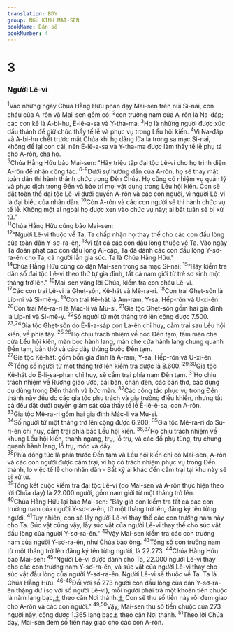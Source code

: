 ```yaml
---
translation: BDY
group: NGŨ KINH MAI-SEN
bookName: Dân số 
bookNumber: 4
---
```


<div class="title"><h1>3</h1><h3>Người Lê-vi</h3></div>
<span class="verse dan_3_1"><sup>1</sup>Vào những ngày Chúa Hằng Hữu phán dạy Mai-sen trên núi Si-nai, con cháu của A-rôn và Mai-sen gồm có: </span>
<span class="verse dan_3_2"><sup>2</sup>con trưởng nam của A-rôn là Na-đáp; các con kế là A-bi-hu, Ê-lê-a-sa và Y-tha-ma. </span>
<span class="verse dan_3_3"><sup>3</sup>Họ là những người được xức dầu thánh để giữ chức thầy tế lễ và phục vụ trong Lều hội kiến. </span>
<span class="verse dan_3_4"><sup>4</sup>Vì Na-đáp và A-bi-hu chết trước mặt Chúa khi họ dâng lửa lạ trong sa mạc Si-nai, không để lại con cái, nên Ê-lê-a-sa và Y-tha-ma được làm thầy tế lễ phụ tá cho A-rôn, cha họ.<br/></span>
<span class="verse dan_3_5"><sup>5</sup>Chúa Hằng Hữu bảo Mai-sen: &#34;Hãy triệu tập đại tộc Lê-vi cho họ trình diện A-rôn để nhận công tác. </span>
<span class="verse dan_3_6 dan_3_7 dan_3_8 dan_3_9"><sup>6-9</sup>Dưới sự hướng dẫn của A-rôn, họ sẽ thay mặt toàn dân thi hành thánh chức trong Đền Chúa. Họ cũng có nhiệm vụ quản lý và phục dịch trong Đền và bảo trì mọi vật dụng trong Lều hội kiến. Con sẽ đặt toàn thể đại tộc Lê-vi dưới quyền A-rôn và các con người, vì người Lê-vi là đại biểu của nhân dân. </span>
<span class="verse dan_3_10"><sup>10</sup>Còn A-rôn và các con người sẽ thi hành chức vụ tế lễ. Không một ai ngoài họ được xen vào chức vụ này; ai bất tuân sẽ bị xử tử.&#34;<br/></span>
<span class="verse dan_3_11"><sup>11</sup>Chúa Hằng Hữu cũng bảo Mai-sen:<br/></span>
<span class="verse dan_3_12"><sup>12</sup>“Người Lê-vi thuộc về Ta, Ta chấp nhận họ thay thế cho các con đầu lòng của toàn dân Y-sơ-ra-ên, </span>
<span class="verse dan_3_13"><sup>13</sup>vì tất cả các con đầu lòng thuộc về Ta. Vào ngày Ta đoán phạt các con đầu lòng Ai-cập, Ta đã dành các con đầu lòng Y-sơ-ra-ên cho Ta, cả người lẫn gia súc. Ta là Chúa Hằng Hữu.&#34;<br/></span>
<span class="verse dan_3_14"><sup>14</sup>Chúa Hằng Hữu cũng có dặn Mai-sen trong sa mạc Si-nai: </span>
<span class="verse dan_3_15"><sup>15</sup>“Hãy kiểm tra dân số đại tộc Lê-vi theo thứ tự gia đình, tất cả nam giới từ trẻ sơ sinh một tháng trở lên.&#34;</span>
<span class="verse dan_3_16"><sup>16</sup>Mai-sen vâng lời Chúa, kiểm tra con cháu Lê-vi.<br/></span>
<span class="verse dan_3_17"><sup>17</sup>Các con trai Lê-vi là Ghẹt-sôn, Kê-hát và Mê-ra-ri.</span>
<span class="verse dan_3_18"><sup>18</sup>Con trai Ghẹt-sôn là Líp-ni và Si-mê-y. </span>
<span class="verse dan_3_19"><sup>19</sup>Con trai Kê-hát là Am-ram, Y-sa, Hếp-rôn và U-xi-ên. </span>
<span class="verse dan_3_20"><sup>20</sup>Con trai Mê-ra-ri là Mác-li và Mu-si. </span>
<span class="verse dan_3_21"><sup>21</sup>Gia tộc Ghẹt-sôn gồm hai gia đình là Líp-ni và Si-mê-y. </span>
<span class="verse dan_3_22"><sup>22</sup>Số người từ một tháng trở lên cộng được 7.500. </span>
<span class="verse dan_3_23 dan_3_24"><sup>23,24</sup>Gia tộc Ghẹt-sôn do Ê-li-a-sáp con La-ên chỉ huy, cắm trại sau Lều hội kiến, về phía tây. </span>
<span class="verse dan_3_25 dan_3_26"><sup>25,26</sup>Họ chịu trách nhiệm về nóc Đền tạm, tấm màn che cửa Lều hội kiến, màn bọc hành lang, màn che cửa hành lang chung quanh Đền tạm, bàn thờ và các dây thừng buộc Đền tạm.<br/></span>
<span class="verse dan_3_27"><sup>27</sup>Gia tộc Kê-hát: gồm bốn gia đình là A-ram, Y-sa, Hếp-rôn và U-xi-ên. </span>
<span class="verse dan_3_28"><sup>28</sup>Tổng số người từ một tháng trở lên kiểm tra được là 8.600. </span>
<span class="verse dan_3_29 dan_3_30"><sup>29,30</sup>Gia tộc Kê-hát do Ê-li-sa-phan chỉ huy, sẽ cắm trại phía nam Đền tạm. </span>
<span class="verse dan_3_31"><sup>31</sup>Họ chịu trách nhiệm về Rương giao ước, cái bàn, chân đèn, các bàn thờ, các dụng cụ dùng trong Đền thánh và bức màn. </span>
<span class="verse dan_3_32"><sup>32</sup>Các công tác phục vụ trong Đền thánh này đều do các gia tộc phụ trách và gia trưởng điều khiển, nhưng tất cả đều đặt dưới quyền giám sát của thầy tế lễ Ê-lê-ê-sa, con A-rôn.<br/></span>
<span class="verse dan_3_33"><sup>33</sup>Gia tộc Mê-ra-ri gồm hai gia đình Mác-li và Mu-si.<br/></span>
<span class="verse dan_3_34"><sup>34</sup>Số người từ một tháng trở lên cộng được 6.200. </span>
<span class="verse dan_3_35"><sup>35</sup>Gia tộc Mê-ra-ri do Su-ri-ên chỉ huy, cắm trại phía bắc Lều hội kiến. </span>
<span class="verse dan_3_36 dan_3_37"><sup>36,37</sup>Họ chịu trách nhiệm về khung Lều hội kiến, thanh ngang, trụ, lỗ trụ, và các đồ phụ tùng, trụ chung quanh hành lang, lỗ trụ, móc và dây.<br/></span>
<span class="verse dan_3_38"><sup>38</sup>Phía đông tức là phía trước Đền tạm và Lều hội kiến chỉ có Mai-sen, A-rôn và các con người được cắm trại, vì họ có trách nhiệm phục vụ trong Đền thánh, lo việc tế lễ cho nhân dân - Bất kỳ ai khác đến cắm trại tại khu này sẽ bị xử tử.<br/></span>
<span class="verse dan_3_39"><sup>39</sup>Tổng kết cuộc kiểm tra đại tộc Lê-vi (do Mai-sen và A-rôn thực hiện theo lời Chúa dạy) là 22.000 người, gồm nam giới từ một tháng trở lên.<br/></span>
<span class="verse dan_3_40"><sup>40</sup>Chúa Hằng Hữu lại bảo Mai-sen: &#34;Bây giờ con kiểm tra tất cả các con trưởng nam của người Y-sơ-ra-ên, từ một tháng trở lên, đăng ký tên từng người. </span>
<span class="verse dan_3_41"><sup>41</sup>Tuy nhiên, con sẽ lấy người Lê-vi thay thế các con trưởng nam này cho Ta. Súc vật cũng vậy, lấy súc vật của người Lê-vi thay thế cho súc vật đầu lòng của người Y-sơ-ra-ên.&#34; </span>
<span class="verse dan_3_42"><sup>42</sup>Vậy Mai-sen kiểm tra các con trưởng nam của người Y-sơ-ra-ên, như Chúa bảo ông. </span>
<span class="verse dan_3_43"><sup>43</sup>Tổng số con trưởng nam từ một tháng trở lên đăng ký tên từng người, là 22.273. </span>
<span class="verse dan_3_44"><sup>44</sup>Chúa Hằng Hữu bảo Mai-sen: </span>
<span class="verse dan_3_45"><sup>45</sup>“Người Lê-vi được dành cho Ta, 22.000 người Lê-vi thay cho các con trưởng nam Y-sơ-ra-ên, và súc vật của người Lê-vi thay cho súc vật đầu lòng của người Y-sơ-ra-ên. Người Lê-vi sẽ thuộc về Ta. Ta là Chúa Hằng Hữu. </span>
<span class="verse dan_3_46 dan_3_47 dan_3_48"><sup>46-48</sup>Đối với số 273 người con đầu lòng của dân Y-sơ-ra-ên thặng dư (so với số người Lê-vi), mỗi người phải trả một khoản tiền chuộc là năm lạng bạc,<a href="#" data-toggle="tooltip" data-placement="bottom" title="Nt sheqels">⚓</a> theo cân Nơi thánh.<a href="#" data-toggle="tooltip" data-placement="bottom" title="Nt thêm: sheqel gồm 20 gerahs">⚓</a> Con sẽ thu số tiền này rồi đem giao cho A-rôn và các con người.&#34; </span>
<span class="verse dan_3_49 dan_3_50"><sup>49,50</sup>Vậy, Mai-sen thu số tiền chuộc của 273 người này, cộng được 1.365 lạng bạc<a href="#" data-toggle="tooltip" data-placement="bottom" title="Nt sheqels">⚓</a> theo cân Nơi thánh. </span>
<span class="verse dan_3_51"><sup>51</sup>Theo lời Chúa dạy, Mai-sen đem số tiền này giao cho các con A-rôn.</span>
